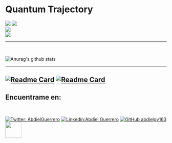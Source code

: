 
# Quantum Trajectory

[![](https://img.shields.io/badge/Quantum_Challenge_2020-Foundational_Badge-informational??style=plastic&logo=IBM&logoColor=white&color=black)](https://www.youracclaim.com/badges/3a4b7917-8765-4c5f-840e-178e30e8c1ea/public_url)
[![](https://img.shields.io/badge/Qubit_x_Qubit-Intro_to_Quantum_Computing-informational??style=plastic&logo=&logoColor=white&color=black)](https://i.imgur.com/QvXj3yW.png)<br>
[![](https://img.shields.io/badge/QGSS_2021-Quantum_Machine_Learning-informational??style=plastic&logo=&logoColor=white&color=black)](https://i.imgur.com/5GpYnGh.png)<br>
[![](https://img.shields.io/badge/Quantum_Challenge_Fall_2021-Advanced_Badge-informational??style=plastic&logo=IBM&logoColor=white&color=black)](https://www.credly.com/badges/a56e7745-a30f-4b05-b8b6-02ed01ac0424/public_url)



---

<br>

![Anurag's github stats](https://github-readme-stats.vercel.app/api?username=abdielgv163&count_private=true&show_icons=true&theme=jolly)


---


[![Readme Card](https://github-readme-stats.vercel.app/api/pin/?username=abdielgv163&repo=Quantum_Computing&theme=material-palenight)](https://github.com/abdielgv163/Quantum_Computing)
[![Readme Card](https://github-readme-stats.vercel.app/api/pin/?username=abdielgv163&repo=Machine-Learning-and-DS&theme=material-palenight)](https://github.com/abdielgv163/Machine-Learning-and-DS)
---



<h2> Encuentrame en: </h2> 

<br>

[![Twitter: AbdielGuerrero](https://img.shields.io/twitter/follow/AbdielGuerrer20?style=social)](https://twitter.com/AbdielGuerrer20) [![Linkedin:Abdiel Guerrero](https://img.shields.io/badge/-AbdielGuerrero-black?style=flat-square&logo=Linkedin&logoColor=white&link=https://www.linkedin.com/in/abdiel-guerrero-162-gv/)](https://www.linkedin.com/in/abdiel-guerrero-162-gv/) [![GitHub abdielgv163](https://img.shields.io/github/followers/abdielgv163?label=follow&style=social)](https://github.com/abdielgv162)  <a href="https://platzi.com/p/abdiel-guerrero/"><img width="50" src="https://upload.wikimedia.org/wikipedia/commons/3/32/Platzi.jpg" />
</a>


